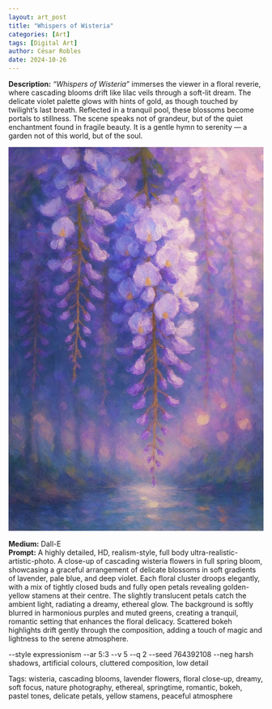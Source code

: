 ```yaml
---
layout: art_post
title: "Whispers of Wisteria"
categories: [Art]
tags: [Digital Art]
author: César Robles
date: 2024-10-26
---
```

**Description:** *“Whispers of Wisteria”* immerses the viewer in a floral reverie, where cascading blooms drift like lilac veils through a soft-lit dream. The delicate violet palette glows with hints of gold, as though touched by twilight’s last breath. Reflected in a tranquil pool, these blossoms become portals to stillness. The scene speaks not of grandeur, but of the quiet enchantment found in fragile beauty. It is a gentle hymn to serenity — a garden not of this world, but of the soul.

![Whispers of Wisteria](/imag/digital_art/whispers_of_wisteria.jpg)

**Medium:** Dall-E\
**Prompt:** A highly detailed, HD, realism-style,  full body ultra-realistic-artistic-photo. A close-up of cascading wisteria flowers in full spring bloom, showcasing a graceful arrangement of delicate blossoms in soft gradients of lavender, pale blue, and deep violet. Each floral cluster droops elegantly, with a mix of tightly closed buds and fully open petals revealing golden-yellow stamens at their centre. The slightly translucent petals catch the ambient light, radiating a dreamy, ethereal glow. The background is softly blurred in harmonious purples and muted greens, creating a tranquil, romantic setting that enhances the floral delicacy. Scattered bokeh highlights drift gently through the composition, adding a touch of magic and lightness to the serene atmosphere.

--style expressionism --ar 5:3 --v 5 --q 2 --seed 764392108 --neg harsh shadows, artificial colours, cluttered composition, low detail

Tags: wisteria, cascading blooms, lavender flowers, floral close-up, dreamy, soft focus, nature photography, ethereal, springtime, romantic, bokeh, pastel tones, delicate petals, yellow stamens, peaceful atmosphere